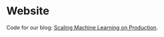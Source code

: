 # Website

Code for our blog: [Scaling Machine Learning on Production](https://scale-ml.github.io/).


